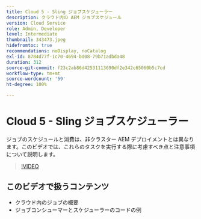 ```yaml
---
title: Cloud 5 - Sling ジョブスケジューラー
description: クラウド内の AEM ジョブスケジュール
version: Cloud Service
role: Admin, Developer
level: Intermediate
thumbnail: 343473.jpeg
hidefromtoc: true
recommendations: noDisplay, noCatalog
exl-id: 8784d77f-1c70-4694-bd08-79b71adbda48
duration: 312
source-git-commit: f23c2ab86d42531113690df2e342c65060b5c7cd
workflow-type: tm+mt
source-wordcount: '59'
ht-degree: 100%

---
```


# Cloud 5 - Sling ジョブスケジューラー

ジョブのスケジュールと消費は、非クラスター AEM デプロイメントとは異なります。このビデオでは、これらのタスクを実行する際に考慮すべき点と注意事項について説明します。

>[!VIDEO](https://video.tv.adobe.com/v/343473?quality=12&learn=on)

## このビデオで扱うコンテンツ

+ クラウド内のジョブの概要
+ ジョブコンシューマーとスケジューラーのコードの例
